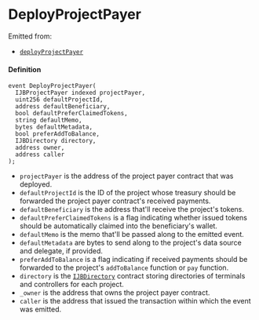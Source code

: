 # DeployProjectPayer

Emitted from:

* [`deployProjectPayer`](/api/contracts/or-utilities/jbetherc20projectpayerdeployer/write/deployprojectpayer.md)

#### Definition

```
event DeployProjectPayer(
  IJBProjectPayer indexed projectPayer,
  uint256 defaultProjectId,
  address defaultBeneficiary,
  bool defaultPreferClaimedTokens,
  string defaultMemo,
  bytes defaultMetadata,
  bool preferAddToBalance,
  IJBDirectory directory,
  address owner,
  address caller
);
```

* `projectPayer` is the address of the project payer contract that was deployed. 
* `defaultProjectId` is the ID of the project whose treasury should be forwarded the project payer contract's received payments.
* `defaultBeneficiary` is the address that'll receive the project's tokens.
* `defaultPreferClaimedTokens` is a flag indicating whether issued tokens should be automatically claimed into the beneficiary's wallet.
* `defaultMemo` is the memo that'll be passed along to the emitted event.
* `defaultMetadata` are bytes to send along to the project's data source and delegate, if provided.
* `preferAddToBalance` is a flag indicating if received payments should be forwarded to the project's `addToBalance` function or `pay` function. 
* `directory` is the [`IJBDirectory`](/api/interfaces/ijbdirectory.md) contract storing directories of terminals and controllers for each project.
* `_owner` is the address that owns the project payer contract.
* `caller` is the address that issued the transaction within which the event was emitted.
